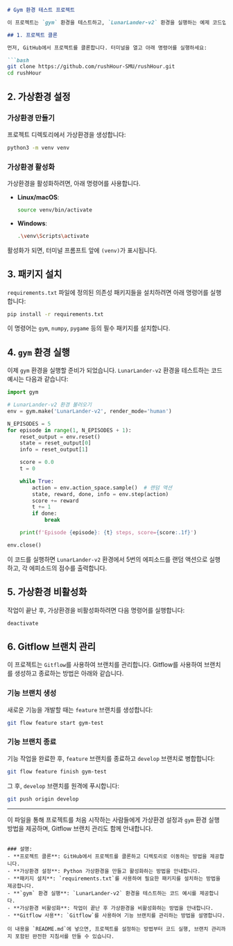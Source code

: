 
```markdown
# Gym 환경 테스트 프로젝트

이 프로젝트는 `gym` 환경을 테스트하고, `LunarLander-v2` 환경을 실행하는 예제 코드입니다.

## 1. 프로젝트 클론

먼저, GitHub에서 프로젝트를 클론합니다. 터미널을 열고 아래 명령어를 실행하세요:

```bash
git clone https://github.com/rushHour-SMU/rushHour.git
cd rushHour
```

## 2. 가상환경 설정

### 가상환경 만들기

프로젝트 디렉토리에서 가상환경을 생성합니다:

```bash
python3 -m venv venv
```

### 가상환경 활성화

가상환경을 활성화하려면, 아래 명령어를 사용합니다.

- **Linux/macOS**:
  
  ```bash
  source venv/bin/activate
  ```

- **Windows**:

  ```bash
  .\venv\Scripts\activate
  ```

활성화가 되면, 터미널 프롬프트 앞에 `(venv)`가 표시됩니다.

## 3. 패키지 설치

`requirements.txt` 파일에 정의된 의존성 패키지들을 설치하려면 아래 명령어를 실행합니다:

```bash
pip install -r requirements.txt
```

이 명령어는 `gym`, `numpy`, `pygame` 등의 필수 패키지를 설치합니다.

## 4. `gym` 환경 실행

이제 `gym` 환경을 실행할 준비가 되었습니다. `LunarLander-v2` 환경을 테스트하는 코드 예시는 다음과 같습니다:

```python
import gym

# LunarLander-v2 환경 불러오기
env = gym.make('LunarLander-v2', render_mode='human')

N_EPISODES = 5
for episode in range(1, N_EPISODES + 1):
    reset_output = env.reset()
    state = reset_output[0]
    info = reset_output[1]

    score = 0.0
    t = 0

    while True:
        action = env.action_space.sample()  # 랜덤 액션
        state, reward, done, info = env.step(action)
        score += reward
        t += 1
        if done:
            break

    print(f'Episode {episode}: {t} steps, score={score:.1f}')

env.close()
```

이 코드를 실행하면 `LunarLander-v2` 환경에서 5번의 에피소드를 랜덤 액션으로 실행하고, 각 에피소드의 점수를 출력합니다.

## 5. 가상환경 비활성화

작업이 끝난 후, 가상환경을 비활성화하려면 다음 명령어를 실행합니다:

```bash
deactivate
```

## 6. Gitflow 브랜치 관리

이 프로젝트는 `Gitflow`를 사용하여 브랜치를 관리합니다. Gitflow를 사용하여 브랜치를 생성하고 종료하는 방법은 아래와 같습니다.

### 기능 브랜치 생성

새로운 기능을 개발할 때는 `feature` 브랜치를 생성합니다:

```bash
git flow feature start gym-test
```

### 기능 브랜치 종료

기능 작업을 완료한 후, `feature` 브랜치를 종료하고 `develop` 브랜치로 병합합니다:

```bash
git flow feature finish gym-test
```

그 후, `develop` 브랜치를 원격에 푸시합니다:

```bash
git push origin develop
```

---

이 파일을 통해 프로젝트를 처음 시작하는 사람들에게 가상환경 설정과 `gym` 환경 실행 방법을 제공하며, Gitflow 브랜치 관리도 함께 안내합니다.
```

### 설명:
- **프로젝트 클론**: GitHub에서 프로젝트를 클론하고 디렉토리로 이동하는 방법을 제공합니다.
- **가상환경 설정**: Python 가상환경을 만들고 활성화하는 방법을 안내합니다.
- **패키지 설치**: `requirements.txt`를 사용하여 필요한 패키지를 설치하는 방법을 제공합니다.
- **`gym` 환경 실행**: `LunarLander-v2` 환경을 테스트하는 코드 예시를 제공합니다.
- **가상환경 비활성화**: 작업이 끝난 후 가상환경을 비활성화하는 방법을 안내합니다.
- **Gitflow 사용**: `Gitflow`를 사용하여 기능 브랜치를 관리하는 방법을 설명합니다.

이 내용을 `README.md`에 넣으면, 프로젝트를 설정하는 방법부터 코드 실행, 브랜치 관리까지 포함된 완전한 지침서를 만들 수 있습니다.